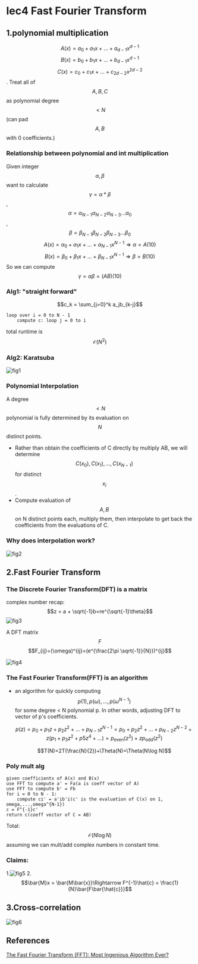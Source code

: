 # lec4 Fast Fourier Transform

## 1.polynomial multiplication

$$A(x)=a_0 + a_1x + \dots + a_{d-1}x^{d-1}$$ $$B(x)=b_0 + b_1x + \dots + b_{d-1}x^{d-1}$$ $$C(x)=c_0 + c_1x + \dots + c_{2d-2}x^{2d-2}$$. Treat all of $$A,B,C$$ as polynomial degree $$< N$$\(can pad $$A,B$$ with 0 coefficients.\)

### Relationship between polynomial and int multiplication

Given integer $$\alpha, \beta$$ want to calculate $$\gamma = \alpha * \beta$$,$$\alpha = \alpha_{N-1}\alpha_{N-2} \alpha_{N-3}\dots \alpha_0$$, $$\beta = \beta_{N-1}\beta_{N-2} \beta_{N-3}\dots \beta_0$$ $$A(x)=\alpha_0 + \alpha_1x + \dots + \alpha_{N-1}x^{N-1}\Rightarrow \alpha = A(10)$$ $$B(x)=\beta_0 + \beta_1x + \dots + \beta_{N-1}x^{N-1} \Rightarrow \beta = B(10)$$ So we can compute $$\gamma = \alpha \beta = (AB)(10)$$

### Alg1: "straight forward"

$$c_k = \sum_{j=0}^k a_jb_{k-j}$$

```text
loop over i = 0 to N - 1
    compute c: loop j = 0 to i
```

total runtime is $$\mathcal O(N^2)$$

### Alg2: Karatsuba

![fig1](../.gitbook/assets/cs170lec4fig1.jpeg)

### Polynomial Interpolation

A degree $$< N$$ polynomial is fully determined by its evaluation on $$N$$ distinct points.

* Rather than obtain the coefficients of C directly by multiply AB, we will determine $$C(x_0),C(x_1),\dots,C(x_{N-1})$$ for distinct $$x_i$$.
* Compute evaluation of $$A,B$$ on N distinct points each, multiply them, then interpolate to get back the coefficients from the evaluations of C. 

### Why does interpolation work?

![fig2](../.gitbook/assets/cs170lec4fig2.jpeg)

## 2.Fast Fourier Transform

### The Discrete Fourier Transform\(DFT\) is a matrix

complex number recap: $$z = a + \sqrt{-1}b=re^{\sqrt{-1}\theta}$$ ![fig3](../.gitbook/assets/cs170lec4fig3.jpeg)

A DFT matrix $$F$$ $$F_{ij}=(\omega)^{ij}=(e^{\frac{2\pi \sqrt{-1}}{N}})^{ij}$$

![fig4](../.gitbook/assets/cs170lec4fig4.jpeg)

### The Fast Fourier Transform\(FFT\) is an algorithm

* an algorithm for quickly computing $$p(1),p(\omega),\dots,p(\omega^{N-1})$$ for some degree &lt; N polynomial p. In other words, adjusting DFT to vector of p's coefficients.

  $$p(z)=p_0 + p_1 z + p_2 z^2 + \dots + p_{N-1}z^{N-1}=p_0+p_2z^2 + \dots + p_{N-2}z^{N-2} + z(p_1 + p_3z^2 + p5z^4 + \dots) = p_{\text{even}}(z^2) + zp_{\text{odd}}(z^2)$$

  $$T(N)=2T(\frac{N}{2})+\Theta(N)=\Theta(N\log N)$$

### Poly mult alg

```text
given coefficients of A(x) and B(x)
use FFT to compute a' = Fa(a is coeff vector of A)
use FFT to compute b' = Fb
for i = 0 to N - 1:
    compute ci' = a'ib'i(c' is the evaluation of C(x) on 1, omega,...,omega^{N-1})
c = F^{-1}c'
return c(coeff vector of C = AB)
```

Total:$$\mathcal{O}(N\log N)$$ assuming we can mult/add complex numbers in constant time.

### Claims:

1.![fig5](../.gitbook/assets/cs170lec4fig5.jpeg) 2.$$\bar{M}x = \bar{M\bar{x}}\Rightarrow F^{-1}\hat{c} = \frac{1}{N}\bar{F\bar{\hat{c}}}$$

## 3.Cross-correlation

![fig6](../.gitbook/assets/cs170lec4fig6.jpeg)

## References

[The Fast Fourier Transform \(FFT\): Most Ingenious Algorithm Ever?](https://www.youtube.com/watch?v=h7apO7q16V0)

